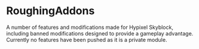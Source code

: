 # RoughingAddons
A number of features and modifications made for Hypixel Skyblock, including banned modifications designed to provide a gameplay advantage. 
Currently no features have been pushed as it is a private module.
